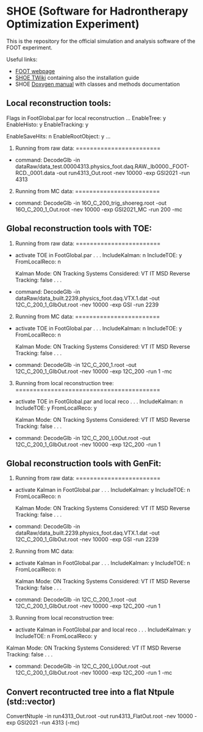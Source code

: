# SHOE (Software for Hadrontherapy Optimization Experiment)

This is the repository for the official simulation and analysis software of the FOOT  experiment.

Useful links:
- [FOOT webpage](https://web.infn.it/foot/en/home/)
- [SHOE TWiki](http://arpg-serv.ing2.uniroma1.it/twiki/bin/view/Main/FOOTSoftware) containing also the installation guide
- SHOE [Doxygen manual](http://arpg-serv.ing2.uniroma1.it/FOOTshoe/shoe/html/index.html) with classes and methods documentation

## Local reconstruction tools:

Flags in FootGlobal.par for local reconstruction
...
EnableTree:          y
EnableHisto:         y
EnableTracking:      y

EnableSaveHits:      n
EnableRootObject:    y
...

1) Running from raw data:
========================
- command:
DecodeGlb -in dataRaw/data_test.00004313.physics_foot.daq.RAW._lb0000._FOOT-RCD._0001.data -out run4313_Out.root -nev 10000 -exp GSI2021 -run 4313

2) Running from MC data:
========================
- command:
DecodeGlb -in 16O_C_200_trig_shoereg.root -out 16O_C_200_1_Out.root -nev 10000 -exp GSI2021_MC -run 200 -mc

## Global reconstruction tools with TOE:

1) Running from raw data:
========================
- activate TOE in FootGlobal.par
   . . .
   IncludeKalman:   n
   IncludeTOE:      y
   FromLocalReco:   n

   Kalman Mode:       ON
   Tracking Systems Considered:      VT IT MSD
   Reverse Tracking:   false
   . . .
- command:
DecodeGlb -in dataRaw/data_built.2239.physics_foot.daq.VTX.1.dat -out 12C_C_200_1_GlbOut.root -nev 10000
             -exp GSI -run 2239

2) Running from MC data:
========================
- activate TOE in FootGlobal.par
   . . .
   IncludeKalman:   n
   IncludeTOE:      y
   FromLocalReco:   n

   Kalman Mode:       ON
   Tracking Systems Considered:      VT IT MSD
   Reverse Tracking:   false
   . . .
- command:
DecodeGlb -in 12C_C_200_1.root -out 12C_C_200_1_GlbOut.root -nev 10000 -exp 12C_200 -run 1 -mc

3) Running from local reconstruction tree:
=========================================
- activate TOE in FootGlobal.par and local reco
   . . .
   IncludeKalman:   n
   IncludeTOE:      y
   FromLocalReco: y

   Kalman Mode:       ON
   Tracking Systems Considered:      VT IT MSD
   Reverse Tracking:   false
   . . .
- command:
DecodeGlb -in 12C_C_200_L0Out.root -out  12C_C_200_1_GlbOut.root -nev 10000 -exp 12C_200 -run 1

## Global reconstruction tools with GenFit:

1) Running from raw data:
========================
 - activate Kalman in FootGlobal.par
   . . .
   IncludeKalman:   y
   IncludeTOE:      n
   FromLocalReco:   n

   Kalman Mode:       ON
   Tracking Systems Considered:      VT IT MSD
   Reverse Tracking:   false
   . . .
- command:
DecodeGlb -in dataRaw/data_built.2239.physics_foot.daq.VTX.1.dat -out 12C_C_200_1_GlbOut.root -nev 10000
          -exp GSI -run 2239

2) Running from MC data:
- activate Kalman in FootGlobal.par
   . . .
   IncludeKalman:   y
   IncludeTOE:      n
   FromLocalReco:   n

   Kalman Mode:       ON
   Tracking Systems Considered:      VT IT MSD
   Reverse Tracking:   false
   . . .
- command:
DecodeGlb -in 12C_C_200_1.root -out 12C_C_200_1_GlbOut.root -nev 10000 -exp 12C_200 -run 1

3) Running from local reconstruction tree:
- activate Kalman in FootGlobal.par and local reco
. . .
IncludeKalman:   y
IncludeTOE:      n
FromLocalReco:   y

Kalman Mode:       ON
Tracking Systems Considered:      VT IT MSD
Reverse Tracking:   false
. . .
- command:
DecodeGlb -in 12C_C_200_L0Out.root -out  12C_C_200_1_GlbOut.root -nev 10000 -exp 12C_200 -run 1 -mc

## Convert recontructed tree into a flat Ntpule (std::vector)
ConvertNtuple -in run4313_Out.root -out run4313_FlatOut.root -nev 10000 -exp GSI2021 -run 4313 (-mc)
